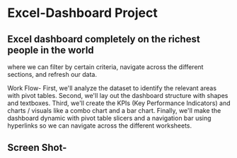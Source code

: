 # Excel-Dashboard Project
 ## Excel dashboard completely on the richest people in the world
  where we can filter by certain criteria, navigate across the different sections, and refresh our data.

  Work Flow-
   First, 
   we'll analyze the dataset to identify the relevant areas with pivot tables. 
   Second,
   we'll lay out the dashboard structure with shapes and textboxes. 
   Third,
   we'll create the KPIs (Key Performance Indicators) and charts / visuals like a combo chart and a bar chart. 
   Finally,
   we'll make the dashboard dynamic with pivot table slicers and a navigation bar using hyperlinks so we can navigate across the different worksheets.


  ## Screen Shot-

  

